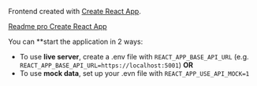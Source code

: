 Frontend created with [Create React App](https://github.com/facebook/create-react-app).

[Readme pro Create React App](./README_CREATE_APP.md)

You can **start the application in 2 ways:
* To use **live server**, create a .env file with `REACT_APP_BASE_API_URL` (e.g. `REACT_APP_BASE_API_URL=https://localhost:5001`)
**OR**
* To use **mock data**, set up your .evn file with `REACT_APP_USE_API_MOCK=1`
